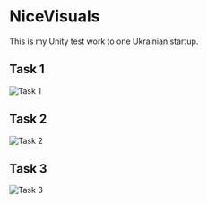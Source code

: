 # NiceVisuals
This is my Unity test work to one Ukrainian startup.

## Task 1
![Task 1](https://github.com/Kovnir/NiceVisuals/blob/master/Gif/task1.gif)
## Task 2
![Task 2](https://github.com/Kovnir/NiceVisuals/blob/master/Gif/task2.gif)
## Task 3
![Task 3](https://github.com/Kovnir/NiceVisuals/blob/master/Gif/task3.gif)
